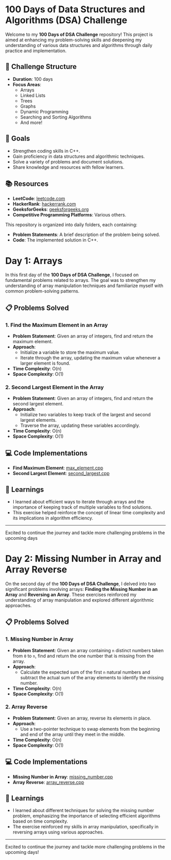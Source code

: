 # 100 Days of Data Structures and Algorithms (DSA) Challenge

Welcome to my **100 Days of DSA Challenge** repository! This project is aimed at enhancing my problem-solving skills and deepening my understanding of various data structures and algorithms through daily practice and implementation.

## 📅 Challenge Structure

- **Duration**: 100 days
- **Focus Areas**: 
  - Arrays
  - Linked Lists
  - Trees
  - Graphs
  - Dynamic Programming
  - Searching and Sorting Algorithms
  - And more!

## 🚀 Goals

- Strengthen coding skills in C++.
- Gain proficiency in data structures and algorithmic techniques.
- Solve a variety of problems and document solutions.
- Share knowledge and resources with fellow learners.

## 📚 Resources

- **LeetCode**: [leetcode.com](https://leetcode.com)
- **HackerRank**: [hackerrank.com](https://www.hackerrank.com)
- **GeeksforGeeks**: [geeksforgeeks.org](https://www.geeksforgeeks.org)
- **Competitive Programming Platforms**: Various others.


This repository is organized into daily folders, each containing:

- **Problem Statements**: A brief description of the problem being solved.
- **Code**: The implemented solution in C++.


# Day 1: Arrays

In this first day of the **100 Days of DSA Challenge**, I focused on fundamental problems related to arrays. The goal was to strengthen my understanding of array manipulation techniques and familiarize myself with common problem-solving patterns.

## 📋 Problems Solved

### 1. Find the Maximum Element in an Array

- **Problem Statement**: Given an array of integers, find and return the maximum element.
- **Approach**: 
  - Initialize a variable to store the maximum value.
  - Iterate through the array, updating the maximum value whenever a larger element is found.
- **Time Complexity**: O(n)
- **Space Complexity**: O(1)

### 2. Second Largest Element in the Array

- **Problem Statement**: Given an array of integers, find and return the second largest element.
- **Approach**: 
  - Initialize two variables to keep track of the largest and second largest elements.
  - Traverse the array, updating these variables accordingly.
- **Time Complexity**: O(n)
- **Space Complexity**: O(1)

## 💻 Code Implementations

- **Find Maximum Element**: [max_element.cpp](https://github.com/mdfaisal001/100DaysOfDSA/blob/main/100DaysOfDSA/Day1/maxElement.cpp)
- **Second Largest Element**: [second_largest.cpp](https://github.com/mdfaisal001/100DaysOfDSA/blob/main/100DaysOfDSA/Day1/SecondLargestElement.cpp)

## 📝 Learnings

- I learned about efficient ways to iterate through arrays and the importance of keeping track of multiple variables to find solutions.
- This exercise helped reinforce the concept of linear time complexity and its implications in algorithm efficiency.

---

Excited to continue the journey and tackle more challenging problems in the upcoming days

# Day 2: Missing Number in Array and Array Reverse

On the second day of the **100 Days of DSA Challenge**, I delved into two significant problems involving arrays: **Finding the Missing Number in an Array** and **Reversing an Array**. These exercises reinforced my understanding of array manipulation and explored different algorithmic approaches.

## 📋 Problems Solved

### 1. Missing Number in Array

- **Problem Statement**: Given an array containing `n` distinct numbers taken from `0` to `n`, find and return the one number that is missing from the array.
- **Approach**: 
  - Calculate the expected sum of the first `n` natural numbers and subtract the actual sum of the array elements to identify the missing number.
- **Time Complexity**: O(n)
- **Space Complexity**: O(1)

### 2. Array Reverse

- **Problem Statement**: Given an array, reverse its elements in place.
- **Approach**: 
  - Use a two-pointer technique to swap elements from the beginning and end of the array until they meet in the middle.
- **Time Complexity**: O(n)
- **Space Complexity**: O(1)

## 💻 Code Implementations

- **Missing Number in Array**: [missing_number.cpp]()
- **Array Reverse**: [array_reverse.cpp](https://github.com/mdfaisal001/100DaysOfDSA/blob/main/100DaysOfDSA/Day2/arrayReversal.cpp)

## 📝 Learnings

- I learned about different techniques for solving the missing number problem, emphasizing the importance of selecting efficient algorithms based on time complexity.
- The exercise reinforced my skills in array manipulation, specifically in reversing arrays using various approaches.

---

Excited to continue the journey and tackle more challenging problems in the upcoming days!

